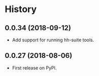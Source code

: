 # History

## 0.0.34 (2018-09-12)

* Add support for running hh-suite tools.

## 0.0.27 (2018-08-06)

* First release on PyPI.
